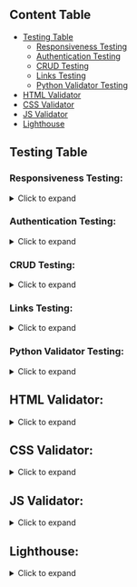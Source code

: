 ## Content Table
- [Testing Table](#testing-table)
    - [Responsiveness Testing](#responsiveness-testing)
    - [Authentication Testing](#authentication-testing)
    - [CRUD Testing](#crud-testing)
    - [Links Testing](#links-testing)
    - [Python Validator Testing](#python-validator-testing)
- [HTML Validator](#html-validator)
- [CSS Validator](#css-validator)
- [JS Validator](#js-validator)
- [Lighthouse](#lighthouse)

## Testing Table

### Responsiveness Testing:
<details>
<summary>Click to expand</summary>

| **TEST** | **ACTION** | **EXPECTATION** | **RESULT** |
| -------- | ---------- | --------------- | ---------- |
|Home Page | Size down from 1920px to 320px using Dev Tool on Chrome, Mozilla and Explorer. Safari has been so far tested only on mobile devices without the Dev Tool due to missing hardware. | Elements look good down to 320px | ✅ |
|Menu Page | Size down from 1920px to 320px using Dev Tool on Chrome, Mozilla and Explorer. Safari has been so far tested only on mobile devices without the Dev Tool due to missing hardware.| Elements look good down to 320px | ✅ |
|Ingredients Page |Size down from 1920px to 320px using Dev Tool on Chrome, Mozilla and Explorer. Safari has been so far tested only on mobile devices without the Dev Tool due to missing hardware.|Elements look good down to 320px|✅|
|Staff Portal|Size down from 1920px to 320px using Dev Tool on Chrome, Mozilla and Explorer. Safari has been so far tested only on mobile devices without the Dev Tool due to missing hardware.|Elements look good down to 320px|✅|
|Staff Portal: Modals for Login/Register, modify password and logout|Size down from 1920px to 320px using Dev Tool on Chrome, Mozilla and Explorer. Safari has been so far tested only on mobile devices without the Dev Tool due to missing hardware.|Elements look good down to 320px|✅|
|Add Ingredient Page|Size down from 1920px to 320px using Dev Tool on Chrome, Mozilla and Explorer. Safari has been so far tested only on mobile devices without the Dev Tool due to missing hardware.|Elements look good down to 320px|✅|
|Add Menu Item Page|Size down from 1920px to 320px using Dev Tool on Chrome, Mozilla and Explorer. Safari has been so far tested only on mobile devices without the Dev Tool due to missing hardware.|Elements look good down to 320px|✅|
|Manage Ingredients Page|Size down from 1920px to 320px using Dev Tool on Chrome, Mozilla and Explorer. Safari has been so far tested only on mobile devices without the Dev Tool due to missing hardware.|Elements look good down to 320px|✅|
|Manage Ingredients Edit Modal/Delete Modal|Size down from 1920px to 320px using Dev Tool on Chrome, Mozilla and Explorer. Safari has been so far tested only on mobile devices without the Dev Tool due to missing hardware.|Elements look good down to 320px|✅|
|Manage Menu Items Page|Size down from 1920px to 320px using Dev Tool on Chrome, Mozilla and Explorer. Safari has been so far tested only on mobile devices without the Dev Tool due to missing hardware.|Elements look good down to 320px|✅|
|Manage Menu Items Edit Modal/Delete Modal|Size down from 1920px to 320px using Dev Tool on Chrome, Mozilla and Explorer. Safari has been so far tested only on mobile devices without the Dev Tool due to missing hardware.|Elements look good down to 320px|✅|
</details>

### Authentication Testing:
<details>
<summary>Click to expand</summary>

| **TEST** | **ACTION** | **EXPECTATION** | **RESULT** |
| -------- | ---------- | --------------- | ---------- |
| Staff Portal | Login with approved Staff User | Correctly logs in, redirect to Staff Portal, receive feedback message with the correct username, Staff Portal welcomes the user with the correct username |✅|
| Staff Portal | Login with invalid data | Login fails, redirect to Staff Portal, receive feedback message informing the failed login, reopen login modal showcasing the error message that caused the login to fail |✅|
| Staff Portal | Login with not approved account | Login fails, redirect to Staff Portal, receive feedback message informing that the user requires approval |✅|
| Staff Portal | Login with not staff account | Correctly logs in, shows prompt of restricted access to staff accounts only, prompts to head to the Home Page |✅|
| Staff Portal | When logged in, use the logout option | Logout modal correctly opens asking for logout confirmation. Correctly logs out and redirects to Staff Portal if confirmed |✅|
| Staff Portal | Register Account | Correctly registers account, redirect to Staff Portal, receive feedback message informing the user to await the approval, the user is correctly not approved |✅|
| Staff Portal | Register Account with non unique name | Registration process fails, redirects to Staff Portal, receive feedback message informing the user that the registration process failed, reopen login/register modal in the correct tab, showcase error message of username already in use |✅|
| Staff Portal | Register Account with a username with less than 3 characters | Registration process fails, redirects to Staff Portal, receive feedback message informing the user that the registration process failed, reopen login/register modal in the correct tab, show correct error message |✅|
| Staff Portal | Modify password of logged in user with correct data | Password modification executes correctly, redirects to Staff Portal, user receives positive feedback |✅|
| Staff Portal | Modify password of logged in user with incorrect data | Password modification fails, redirects to Staff Portal, receive feedback messaging informing the user that the process failed, reopen Password Modification modal, show error message of the fields affected |✅|
| Staff Portal | Reopen Password Modification modal after an error occurred | Error messages correctly reset |✅|
| Add Ingredient Page | When logged in, use the logout option | Logout modal correctly opens asking for logout confirmation. Correctly logs out and redirects to Staff Portal if confirmed |✅|
| Add Ingredient Page | Logged in as a not staff user | Correctly restricts access asking to go back to the Home Page |✅|
| Add Ingredient Page | Access page when not logged in | Correctly restricts access asking to login through the Staff Portal |✅|
| Add Menu Item Page | When logged in, use the logout option | Logout modal correctly opens asking for logout confirmation. Correctly logs out and redirects to Staff Portal if confirmed |✅|
| Add Menu Item Page | Logged in as a not staff user | Correctly restricts access asking to go back to the Home Page |✅|
| Add Menu Item Page | Access page when not logged in | Correctly restricts access asking to login through the Staff Portal |✅|
| Manage Ingredients Page | When logged in, use the logout option | Logout modal correctly opens asking for logout confirmation. Correctly logs out and redirects to Staff Portal if confirmed |✅|
| Manage Ingredients Page | Logged in as a not staff user | Correctly restricts access asking to go back to the Home Page |✅|
| Manage Ingredients Page | Access page when not logged in | Correctly restricts access asking to login through the Staff Portal |✅|
| Manage Menu Items Page | When logged in, use the logout option | Logout modal correctly opens asking for logout confirmation. Correctly logs out and redirects to Staff Portal if confirmed |✅|
| Manage Menu Items Page | Logged in as a not staff user | Correctly restricts access asking to go back to the Home Page |✅|
| Manage Menu Items Page | Access page when not logged in | Correctly restricts access asking to login through the Staff Portal |✅|
</details>

### CRUD Testing:
<details>
<summary>Click to expand</summary>

| **TEST** | **ACTION** | **EXPECTATION** | **RESULT** |
| -------- | ---------- | --------------- | ---------- |
|Add Ingredient Page||||
|Create Ingredient| Add new Instance to Ingredient Model| Instance created|✅|
|Create Ingredient|Create Ingredient with Image| Instance created, Image uploaded to Cloudinary with the correct name: ingredient_ID|✅|
|Create Ingredient|Create Ingredient without Image| Instance created, Image set to default image|✅|
|Create Ingredient|Add new Instance to Ingredient Model with non-unique name| Form not valid, redirect to Add Ingredient page, error message informs the user|✅|
|Create Ingredient|Add new Instance to Ingredient Model with a file that is not an image format| Form not valid, redirect to Add Ingredient page, error message informs the user|✅|
|Add Menu Item Page||||
|Create Pizza Menu Item| Add new Instance to Pizza Model| Instance created|✅|
|Create Pizza Menu Item|Create Pizza with Image| Instance created, Image uploaded to Cloudinary with the correct name: pizza_ID|✅|
|Create Pizza Menu Item|Create Pizza without Image| Instance created, Image set to default image|✅|
|Create Pizza Menu Item| Add new Instance to Pizza Model with Selector open but set to Placeholder| Instance created, Ingredient Selector has been correctly ignored|✅|
|Create Pizza Menu Item| Add new Instance to Pizza Model with 2 selectors with the same ingredient| Form not valid, redirect to Add Menu Item page, error message informs the user|✅|
|Create Pizza Menu Item|Add new Instance to Pizza Model with non-unique name| Form not valid, redirect to Add Menu Item page, error message informs the user|✅|
|Create Pizza Menu Item|Add new Instance to Pizza Model with a file that is not an image format| Form not valid, redirect to Add Menu Item page, error message informs the user|✅|
| Manage Ingredients Page |  |  |  |
| Manage Ingredients | Order of appearance | Ingredients are correctly ordered based on Ingredient Category Order and then alphabetically | ✅ |
| Manage Ingredients| Click the Edit button | Correctly opens the selected Ingredient Modal and populates it with the correct data| ✅ |
| Manage Ingredients| Upload new Image | Correctly changes the image preview to the new image, new image's name correctly assigned to ingredient_ID, old image correctly overwritten| ✅ |
| Manage Ingredients| Check Remove Image Box | Correctly removes the existing image and setting the current image to the default image | ✅ |
| Manage Ingredients| Upload new image while simultaneously checking the "remove image" box | Remove image overrides the uploaded image resulting in the new image being the default assigned image | ✅ |
| Manage Ingredients| Change the ingredient name to another ingredients existing name | Form not valid, redirects to Manage Ingredients Page, reopens the Edit Modal of the invalid Ingredient, correctly repopulates the values in the modal, error message informs the user| ✅ |
| Manage Ingredients| Edit the Ingredient with a non image file | Form not valid, redirects to Manage Ingredients Page, reopens the Edit Modal of the invalid Ingredient, correctly repopulates the values in the modal, error message informs the user| ✅ |
| Manage Ingredients| Close the edit modal after it was automatically opened due to an invalid form | Error messages correctly reset as to not appear in next Modals| ✅ |
|Manage Ingredients| Delete the Ingredient| Correctly opens the selected Ingredients delete modal and upon confirmation correctly deletes the instance, correctly deletes the image associated to the ingredient from Cloudinary | ✅ |
| Manage Menu Item Page |  |  |  |
| Manage Menu Item | Order of appearance | Menu Items correctly ordered alphabetically | ✅ |
| Manage Menu Item | Click the Edit button | Correctly opens the selected Menu Item Modal and populates it with the correct data| ✅ |
| Manage Menu Item | Upload new Image | Correctly changes the image preview to the new image, new image's name correctly assigned to pizza_ID, old image correctly overwritten| ✅ |
| Manage Menu Item | Check Remove Image Box | Correctly removes the existing image and setting the current image to the default image | ✅ |
| Manage Menu Item | Upload new image while simultaneously checking the "remove image" box | Remove image overrides the uploaded image resulting in the new image being the default assigned image | ✅ |
| Manage Menu Item | Change the menu item name to another menu items existing name | Form not valid, redirects to Manage Menu Items Page, reopens the Edit Modal of the invalid Menu Item, correctly repopulates the values in the modal, error message informs the user | ✅ |
| Manage Menu Item | Edit the Menu Item with a non image file | Form not valid, redirects to Manage Menu Items Page, reopens the Edit Modal of the invalid Menu Item, correctly repopulates the values in the modal, error message informs the user | ✅ |
| Manage Menu Item | Edit the Menu Item by adding 2 of the same ingredient | Form not valid, redirects to Manage Menu Items Page, reopens the Edit Modal of the invalid Menu Item, correctly repopulates the values in the modal, error message informs the user | ✅ |
| Manage Menu Item | Edit the Menu Item with an empty Ingredient Selector | Instance correctly created, the empty ingredient selector was correctly ignored | ✅ |
| Manage Menu Item | Close the edit modal after it was automatically opened due to an invalid form | Error messages correctly reset as to not appear in next Modals | ✅ |
| Manage Menu Item | Delete the Menu Item | Correctly opens the selected Menu Items delete modal and upon confirmation correctly deletes the instance, correctly deletes the image associated to the menu item from Cloudinary | ✅ |
</details>

### Links Testing:
<details>
<summary>Click to expand</summary>

| **TEST** | **ACTION** | **EXPECTATION** | **RESULT** |
| -------- | ---------- | --------------- | ---------- |
| Base | Click on Navigation Links | Correctly routed to the associated link |✅|
| Base | Logged in as Staff User | Correctly show the Staff Portal link |✅|
| Base | Hover the Staff Portal Link | Correctly opens a dropdown menu |✅|
| Home Page | Click on Home Page Buttons | Correctly routed to the associated page |✅|
| Footer | Click on Map Icon | Correctly opens a new Tab to Google Maps |✅|
| Footer | Click on Social Links | Correctly opens a new Tab to the associated links |✅|
| Menu Page | Click on Tabs | Correctly populates the tab content |✅|
| Menu Page | Click on Ingredient | Correctly routed to the Ingredients Page, correctly opens the associated Ingredient Category tab after a short delay, correctly scrolls to the chosen Ingredient |✅|
| Ingredient Page | Click on Tabs | Correctly populates the tab content |✅|
| Ingredient Page | Click on Staff Portal Links | Correctly routes the user to the associated page chosen |✅|
</details>

### Python Validator Testing:
<details>
<summary>Click to expand</summary>

The modules have been tested and reviewed using the Code Institute's linter.<br>

There is one line in staff_portal - views.py and users - middleware.py that exceed the recommended 79 characters.<br>
The code works regardless but breaking these specific lines into multiple lines exceeds my current capabilities.

| **TEST** | **ACTION** | **EXPECTATION** | **RESULT** |
| -------- | ---------- | --------------- | ---------- |
| da_salvino - urls.py | PEP8 Validator| No issues found |✅|
| home - apps.py | PEP8 Validator| No issues found |✅|
| home - urls.py | PEP8 Validator| No issues found |✅|
| home - views.py | PEP8 Validator| No issues found |✅|
| ingredients - apps.py | PEP8 Validator| No issues found |✅|
| ingredients - urls.py | PEP8 Validator| No issues found |✅|
| ingredients - views.py | PEP8 Validator| No issues found |✅|
| menu - apps.py | PEP8 Validator| No issues found |✅|
| menu - urls.py | PEP8 Validator| No issues found |✅|
| menu - views.py | PEP8 Validator| No issues found |✅|
| staff_portal - admin.py | PEP8 Validator| No issues found |✅|
| staff_portal - apps.py | PEP8 Validator| No issues found |✅|
| staff_portal - forms.py | PEP8 Validator| No issues found |✅|
| staff_portal - models.py | PEP8 Validator| No issues found |✅|
| staff_portal - urls.py | PEP8 Validator| No issues found |✅|
| staff_portal - views.py | PEP8 Validator| No issues found |❗|
| users - admin.py | PEP8 Validator| No issues found |✅|
| users - apps.py | PEP8 Validator| No issues found |✅|
| users - middleware.py | PEP8 Validator| No issues found |❗|
| users - urls.py | PEP8 Validator| No issues found |✅|
| users - views.py | PEP8 Validator| No issues found |✅|
</details>

## HTML Validator:
<details>
<summary>Click to expand</summary>

For the HTML validation, all pages passed except for two, where the validator mistakenly flagged the src attribute in 'img src="{{ ingredient.image.url }}"' and 'img src="{{ pizza.image.url }}"' as empty. This issue arises because the validator doesn't recognize dynamic Django template language, which populates the src attribute with the URL of an ingredient's/menu item's image at runtime.

![Home Page Validator](/static/media/readme/home-validator.png)
![Menu Page Validator](/static/media/readme/menu-validator.png)
![Ingredients Page Validator](/static/media/readme/ingredients-validator.png)
![Staff Portal Validator](/static/media/readme/staff-validator.png)
![Add Ingredient Validator](/static/media/readme/add-ingredient-validator.png)
![Add Menu Item Validator](/static/media/readme/add-menu-validator.png)
![Manage Ingredient Validator](/static/media/readme/manage-ingredients-validator.png)
![Manage Menu Item Validator](/static/media/readme/manage-menu-validator.png)
</details>

## CSS Validator:
<details>
<summary>Click to expand</summary>

![CSS validator](/static/media/readme/css-validator.png)
</details>

## JS Validator:
<details>
<summary>Click to expand</summary>

![JS Validator](/static/media/readme/js-validator.png)
</details>

## Lighthouse:
<details>
<summary>Click to expand</summary>

![Home Desktop Lighthouse](/static/media/readme/light-home-desktop.png)
![Home Mobile Lighthouse](/static/media/readme/light-home-mobile.png)
![Menu Desktop Lighthouse](/static/media/readme/light-menu-desktop.png)
![Menu Mobile Lighthouse](/static/media/readme/light-menu-mobile.png)
![Ingredients Desktop Lighthouse](/static/media/readme/light-ingredient-desktop.png)
![Ingredients Mobile Lighthouse](/static/media/readme/light-ingredient-mobile.png)
![Staff Portal Desktop Lighthouse](/static/media/readme/light-staff-desktop.png)
![Staff Portal Mobile Lighthouse](/static/media/readme/light-staff-mobile.png)
![Add Ingredient Desktop Lighthouse](/static/media/readme/light-add-ing-desktop.png)
![Add Ingredient Mobile Lighthouse](/static/media/readme/light-add-ing-mobile.png)
![Add Menu Desktop Lighthouse](/static/media/readme/light-add-menu-desktop.png)
![Add Menu Mobile Lighthouse](/static/media/readme/light-add-menu-mobile.png)
![Manage Ingredient Desktop Lighthouse](/static/media/readme/light-manage-ing-desktop.png)
![Manage Ingredient Mobile Lighthouse](/static/media/readme/light-manage-ing-mobile.png)
![Manage Menu Desktop Lighthouse](/static/media/readme/light-manage-menu-desktop.png)
![Manage Menu Mobile Lighthouse](/static/media/readme/light-manage-menu-mobile.png)
</details>